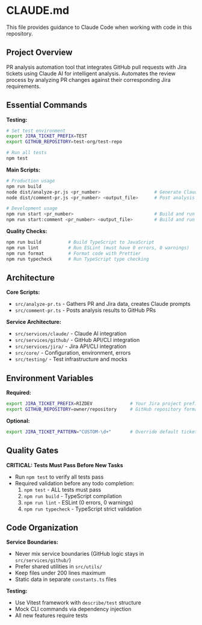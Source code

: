 # CLAUDE.md

This file provides guidance to Claude Code when working with code in this repository.

## Project Overview

PR analysis automation tool that integrates GitHub pull requests with Jira tickets using Claude AI for intelligent analysis. Automates the review process by analyzing PR changes against their corresponding Jira requirements.

## Essential Commands

**Testing:**
```bash
# Set test environment
export JIRA_TICKET_PREFIX=TEST
export GITHUB_REPOSITORY=test-org/test-repo

# Run all tests
npm test
```

**Main Scripts:**
```bash
# Production usage
npm run build
node dist/analyze-pr.js <pr_number>                    # Generate Claude analysis prompt
node dist/comment-pr.js <pr_number> <output_file>      # Post analysis as PR comment

# Development usage  
npm run start <pr_number>                              # Build and run analyze-pr
npm run start:comment <pr_number> <output_file>        # Build and run comment-pr
```

**Quality Checks:**
```bash
npm run build          # Build TypeScript to JavaScript
npm run lint           # Run ESLint (must have 0 errors, 0 warnings)
npm run format         # Format code with Prettier
npm run typecheck      # Run TypeScript type checking
```

## Architecture

**Core Scripts:**
- `src/analyze-pr.ts` - Gathers PR and Jira data, creates Claude prompts
- `src/comment-pr.ts` - Posts analysis results to GitHub PRs

**Service Architecture:**
- `src/services/claude/` - Claude AI integration
- `src/services/github/` - GitHub API/CLI integration  
- `src/services/jira/` - Jira API/CLI integration
- `src/core/` - Configuration, environment, errors
- `src/testing/` - Test infrastructure and mocks

## Environment Variables

**Required:**
```bash
export JIRA_TICKET_PREFIX=RIZDEV              # Your Jira project prefix
export GITHUB_REPOSITORY=owner/repository     # GitHub repository format
```

**Optional:**
```bash
export JIRA_TICKET_PATTERN="CUSTOM-\d+"       # Override default ticket pattern
```

## Quality Gates

**CRITICAL: Tests Must Pass Before New Tasks**
- Run `npm test` to verify all tests pass
- Required validation before any todo completion:
  1. `npm test` - ALL tests must pass
  2. `npm run build` - TypeScript compilation  
  3. `npm run lint` - ESLint (0 errors, 0 warnings)
  4. `npm run typecheck` - TypeScript strict validation

## Code Organization

**Service Boundaries:**
- Never mix service boundaries (GitHub logic stays in `src/services/github/`)
- Prefer shared utilities in `src/utils/`
- Keep files under 200 lines maximum
- Static data in separate `constants.ts` files

**Testing:**
- Use Vitest framework with `describe/test` structure
- Mock CLI commands via dependency injection
- All new features require tests